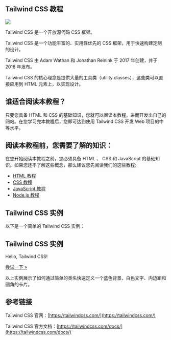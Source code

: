## Tailwind CSS 教程

![](https://www.runoob.com/wp-content/uploads/2024/11/Tailwind_CSS_Logo.png)

Tailwind CSS 是一个开放源代码 CSS 框架。

Tailwind CSS 是一个功能丰富的、实用性优先的 CSS 框架，用于快速构建定制的设计。

Tailwind CSS 由 Adam Wathan 和 Jonathan Reinink 于 2017 年创建，并于 2018 年发布。

Tailwind CSS 的核心理念是提供大量的工具类（utility classes），这些类可以直接应用到 HTML 元素上，以实现设计。

## 谁适合阅读本教程？

只要您具备 HTML 和 CSS 的基础知识，您就可以阅读本教程，进而开发出自己的网站。在您学习完本教程后，您即可达到使用 Tailwind CSS 开发 Web 项目的中等水平。

## 阅读本教程前，您需要了解的知识：

在您开始阅读本教程之前，您必须具备 HTML 、 CSS 和 JavaScript 的基础知识。如果您还不了解这些概念，那么建议您先阅读我们的这些教程:

+   [HTML 教程](https://www.runoob.com/html/html-tutorial.html "HTML 教程")
+   [CSS 教程](https://www.runoob.com/css/css-tutorial.html "CSS 教程")
+   [JavaScript 教程](https://www.runoob.com/js/js-tutorial.html "JavaScript 教程")
+   [Node.js 教程](https://www.runoob.com/nodejs/nodejs-tutorial.html "Node.js 教程")

## Tailwind CSS 实例

以下是一个简单的 Tailwind CSS 实例：

## Tailwind CSS 实例

<div class\="bg-blue-500 text-white p-4 rounded-lg"\> Hello, Tailwind CSS! </div\>

[尝试一下 »](https://www.runoob.com/try/try.php?filename=trytailwindcss_default)

以上实例展示了如何通过简单的类名快速定义一个蓝色背景、白色文字、内边距和圆角的卡片。

## 参考链接

Tailwind CSS 官网：[https://tailwindcss.com/](https://tailwindcss.com/)

Tailwind CSS 官方文档：[https://tailwindcss.com/docs/](https://tailwindcss.com/docs/)